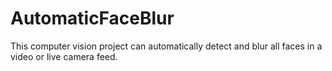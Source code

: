 # AutomaticFaceBlur
This computer vision project can automatically detect and blur all faces in a video or live camera feed.

